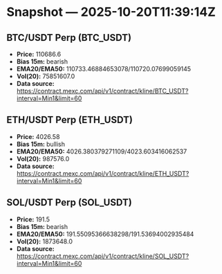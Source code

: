 # Snapshot — 2025-10-20T11:39:14Z

## BTC/USDT Perp (BTC_USDT)
- **Price:** 110686.6
- **Bias 15m:** bearish
- **EMA20/EMA50:** 110733.46884653078/110720.07699059145
- **Vol(20):** 75851607.0
- **Data source:** https://contract.mexc.com/api/v1/contract/kline/BTC_USDT?interval=Min1&limit=60

## ETH/USDT Perp (ETH_USDT)
- **Price:** 4026.58
- **Bias 15m:** bullish
- **EMA20/EMA50:** 4026.380379271109/4023.603416062537
- **Vol(20):** 987576.0
- **Data source:** https://contract.mexc.com/api/v1/contract/kline/ETH_USDT?interval=Min1&limit=60

## SOL/USDT Perp (SOL_USDT)
- **Price:** 191.5
- **Bias 15m:** bearish
- **EMA20/EMA50:** 191.55095366638298/191.53694002935484
- **Vol(20):** 1873648.0
- **Data source:** https://contract.mexc.com/api/v1/contract/kline/SOL_USDT?interval=Min1&limit=60

